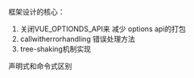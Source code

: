 框架设计的核心：
1. 关闭VUE_OPTIONDS_API来 减少 options api的打包
2. callwitherrorhandling 错误处理方法
3. tree-shaking机制实现

声明式和命令式区别
